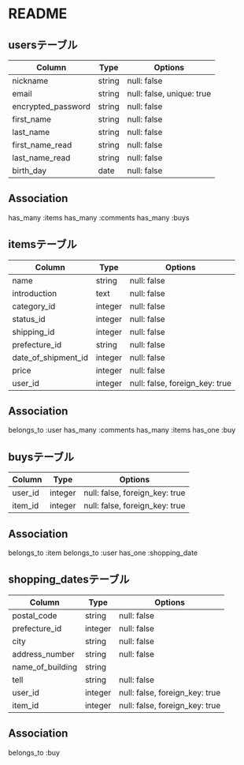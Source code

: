 # README

## usersテーブル
| Column                 | Type    | Options                   |
| ---------------------- | ------- | ------------------------- |
| nickname               | string  | null: false               |
| email                  | string  | null: false, unique: true |
| encrypted_password     | string  | null: false               |
| first_name             | string  | null: false               |
| last_name              | string  | null: false               |
| first_name_read        | string  | null: false               |
| last_name_read         | string  | null: false               |
| birth_day              | date    | null: false               |

## Association
has_many :items
has_many :comments
has_many :buys


## itemsテーブル
| Column              | Type           | Options                        |
| -----------         | -------------  | ------------------------------ |
| name                | string         | null: false                    |
| introduction        | text           | null: false                    |
| category_id         | integer        | null: false                    | 
| status_id           | integer        | null: false                    |
| shipping_id         | integer        | null: false                    | 
| prefecture_id       | string         | null: false                    |
| date_of_shipment_id | integer        | null: false                    |
| price               | integer        | null: false                    | 
| user_id             | integer        | null: false, foreign_key: true |

## Association
belongs_to :user
has_many :comments
has_many :items
has_one :buy




## buysテーブル
| Column         | Type       | Options                        |
| ---------      | ---------- | -------------------------------|
| user_id        | integer    | null: false, foreign_key: true |
| item_id        | integer    | null: false, foreign_key: true |

## Association
belongs_to :item
belongs_to :user
has_one :shopping_date

## shopping_datesテーブル
| Column         | Type       | Options                        |
| ---------------| ---------- | ------------------------------ |
|postal_code     | string     | null: false                    |
|prefecture_id   | integer    | null: false                    |
|city            | string     | null: false                    |
|address_number  | string     | null: false                    |
|name_of_building| string     |                                |
|tell            | string    | null: false                    |
|user_id         | integer    | null: false, foreign_key: true |
|item_id         | integer    | null: false, foreign_key: true |

## Association
belongs_to :buy




<!-- ## commentsテーブル
| Column    | Type       | Options     |
| --------- | ---------- | ----------- |
| text      | text       | null: false |
| user      | references | null: false |
## Association
belongs_to :user -->


<!-- | category_id    | integer    | foreign_key: true              |
| status_id      | integer    | foreign_key: true              |
| location_id    | integer    | foreign_key: true              |
| shipping_id    | integer    | foreign_key: true              | -->